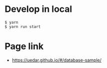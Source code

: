 # Develop in local
```
$ yarn
$ yarn run start
```

# Page link
- https://uedar.github.io/#/database-sample/